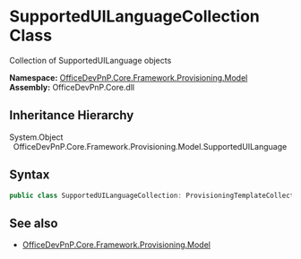 # SupportedUILanguageCollection Class
 Collection of SupportedUILanguage objects   

**Namespace:** [OfficeDevPnP.Core.Framework.Provisioning.Model](OfficeDevPnP.Core.Framework.Provisioning.Model.md)  
**Assembly:** OfficeDevPnP.Core.dll  
## Inheritance Hierarchy
System.Object  
&ensp;OfficeDevPnP.Core.Framework.Provisioning.Model.SupportedUILanguage  
## Syntax
```C#
public class SupportedUILanguageCollection: ProvisioningTemplateCollection<SupportedUILanguage>
```
## See also
- [OfficeDevPnP.Core.Framework.Provisioning.Model](OfficeDevPnP.Core.Framework.Provisioning.Model.md)
